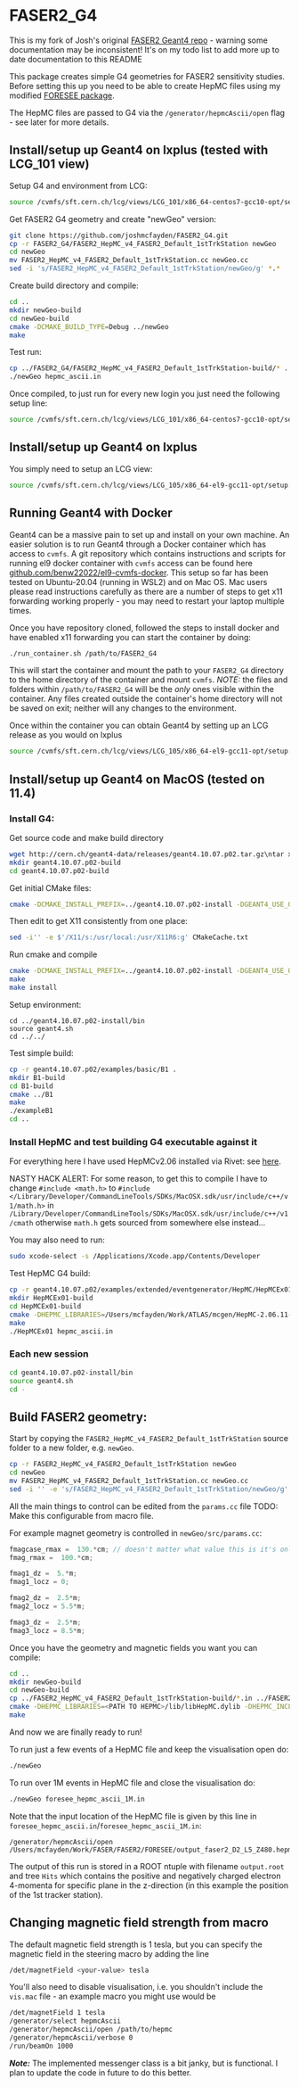 # FASER2_G4

This is my fork of Josh's original [FASER2 Geant4 repo](https://github.com/joshmcfayden/FASER2_G4/tree/main) - warning some documentation may be inconsistent!
It's on my todo list to add more up to date documentation to this README

This package creates simple G4 geometries for FASER2 sensitivity studies.
Before setting this up you need to be able to create HepMC files using my modified [FORESEE package](https://github.com/joshmcfayden/FORESEE).

The HepMC files are passed to G4 via the `/generator/hepmcAscii/open` flag - see later for more details.

## Install/setup up Geant4 on lxplus (tested with LCG_101 view)

Setup G4 and environment from LCG:

```bash
source /cvmfs/sft.cern.ch/lcg/views/LCG_101/x86_64-centos7-gcc10-opt/setup.sh
```

Get FASER2 G4 geometry and create "newGeo" version:

```bash
git clone https://github.com/joshmcfayden/FASER2_G4.git
cp -r FASER2_G4/FASER2_HepMC_v4_FASER2_Default_1stTrkStation newGeo
cd newGeo
mv FASER2_HepMC_v4_FASER2_Default_1stTrkStation.cc newGeo.cc
sed -i 's/FASER2_HepMC_v4_FASER2_Default_1stTrkStation/newGeo/g' *.*
```

Create build directory and compile:

```bash
cd ..
mkdir newGeo-build
cd newGeo-build
cmake -DCMAKE_BUILD_TYPE=Debug ../newGeo
make
```

Test run:

```bash
cp ../FASER2_G4/FASER2_HepMC_v4_FASER2_Default_1stTrkStation-build/* .
./newGeo hepmc_ascii.in
```

Once compiled, to just run for every new login you just need the following setup line:

```bash
source /cvmfs/sft.cern.ch/lcg/views/LCG_101/x86_64-centos7-gcc10-opt/setup.sh
```

## Install/setup up Geant4 on lxplus

You simply need to setup an LCG view:

```bash
source /cvmfs/sft.cern.ch/lcg/views/LCG_105/x86_64-el9-gcc11-opt/setup.sh
```

## Running Geant4 with Docker

Geant4 can be a massive pain to set up and install on your own machine. An easier solution is to run Geant4 through a Docker container which has access to `cvmfs`. A git repository which contains instructions and scripts for running el9 docker container with `cvmfs` access can be found here [github.com/benw22022/el9-cvmfs-docker](https://github.com/benw22022/el9-cvmfs-docker/tree/master). This setup so far has been tested on Ubuntu-20.04 (running in WSL2) and on Mac OS. Mac users please read instructions carefully as there are a number of steps to get x11 forwarding working properly - you may need to restart your laptop multiple times.

Once you have repository cloned, followed the steps to install docker and have enabled x11 forwarding you can start the container by doing:

```bash
./run_container.sh /path/to/FASER2_G4
```

This will start the container and mount the path to your `FASER2_G4` directory to the home directory of the container and mount `cvmfs`. *NOTE:* the files and folders within `/path/to/FASER2_G4` will be the *only* ones visible within the container. Any files created outside the container's home directory will not be saved on exit; neither will any changes to the environment.

Once within the container you can obtain Geant4 by setting up an LCG release as you would on lxplus

```bash
source /cvmfs/sft.cern.ch/lcg/views/LCG_105/x86_64-el9-gcc11-opt/setup.sh
```

## Install/setup up Geant4 on MacOS (tested on 11.4)

### Install G4:

Get source code and make build directory

```bash
wget http://cern.ch/geant4-data/releases/geant4.10.07.p02.tar.gz\ntar xvzf geant4.10.07.p02.tar.gz\nmkdir geant4.10.07-build\ncd geant4.10.07-build
mkdir geant4.10.07.p02-build
cd geant4.10.07.p02-build
```

Get initial CMake files:

```bash
cmake -DCMAKE_INSTALL_PREFIX=../geant4.10.07.p02-install -DGEANT4_USE_OPENGL_X11=ON -DGEANT4_INSTALL_DATA=ON -DXQuartzGL_INCLUDE_DIR=/usr/X11R6/include -DXQuartzGL_gl_LIBRARY=/usr/X11R6/lib/libGL.dylib -DXQuartzGL_glu_LIBRARY=/usr/X11R6/lib/libGLU.dylib ../geant4.10.07.p02
```

Then edit to get X11 consistently from one place:
```bash
sed -i'' -e $'/X11/s:/usr/local:/usr/X11R6:g' CMakeCache.txt
```

Run cmake and compile
```bash
cmake -DCMAKE_INSTALL_PREFIX=../geant4.10.07.p02-install -DGEANT4_USE_OPENGL_X11=ON -DGEANT4_INSTALL_DATA=ON -DXQuartzGL_INCLUDE_DIR=/usr/X11R6/include -DXQuartzGL_gl_LIBRARY=/usr/X11R6/lib/libGL.dylib -DXQuartzGL_glu_LIBRARY=/usr/X11R6/lib/libGLU.dylib -DGEANT4_USE_QT=ON -DCMAKE_PREFIX_PATH=/usr/local//Cellar/qt@5/5.15.2/lib/cmake/ ../geant4.10.07.p02
make 
make install
```

Setup environment:
```
cd ../geant4.10.07.p02-install/bin
source geant4.sh
cd ../../
```

Test simple build:
```bash
cp -r geant4.10.07.p02/examples/basic/B1 .
mkdir B1-build
cd B1-build
cmake ../B1
make
./exampleB1
cd ..
```


### Install HepMC and test building G4 executable against it

For everything here I have used HepMCv2.06 installed via Rivet: see [here](https://gitlab.com/hepcedar/rivet/-/blob/release-3-1-x/doc/tutorials/installation.md).

NASTY HACK ALERT: For some reason, to get this to compile I have to change `#include <math.h>` to `#include </Library/Developer/CommandLineTools/SDKs/MacOSX.sdk/usr/include/c++/v1/math.h>` in `/Library/Developer/CommandLineTools/SDKs/MacOSX.sdk/usr/include/c++/v1/cmath` otherwise `math.h` gets sourced from somewhere else instead...

You may also need to run:
```bash
sudo xcode-select -s /Applications/Xcode.app/Contents/Developer
```

Test HepMC G4 build:
```bash
cp -r geant4.10.07.p02/examples/extended/eventgenerator/HepMC/HepMCEx01 .
mkdir HepMCEx01-build
cd HepMCEx01-build
cmake -DHEPMC_LIBRARIES=/Users/mcfayden/Work/ATLAS/mcgen/HepMC-2.06.11-build/lib/libHepMC.dylib -DHEPMC_INCLUDE_DIR=/Users/mcfayden/Work/ATLAS/mcgen/HepMC-2.06.11/ ../HepMCEx01
make
./HepMCEx01 hepmc_ascii.in
```

### Each new session
```bash
cd geant4.10.07.p02-install/bin
source geant4.sh
cd -
```

## Build FASER2 geometry:

Start by copying the `FASER2_HepMC_v4_FASER2_Default_1stTrkStation` source folder to a new folder, e.g. `newGeo`.
```bash
cp -r FASER2_HepMC_v4_FASER2_Default_1stTrkStation newGeo
cd newGeo
mv FASER2_HepMC_v4_FASER2_Default_1stTrkStation.cc newGeo.cc
sed -i '' -e 's/FASER2_HepMC_v4_FASER2_Default_1stTrkStation/newGeo/g' *.*
```


All the main things to control can be edited from the `params.cc` file
TODO: Make this configurable from macro file.

For example magnet geometry is controlled in `newGeo/src/params.cc`:
```cpp
fmagcase_rmax =  130.*cm; // doesn't matter what value this is it's only used for visualisation 
fmag_rmax =  100.*cm;

fmag1_dz =  5.*m;
fmag1_locz = 0;

fmag2_dz =  2.5*m;
fmag2_locz = 5.5*m;

fmag3_dz =  2.5*m;
fmag3_locz = 8.5*m;
```

Once you have the geometry and magnetic fields you want you can compile:
```bash
cd ..
mkdir newGeo-build
cd newGeo-build
cp ../FASER2_HepMC_v4_FASER2_Default_1stTrkStation-build/*.in ../FASER2_HepMC_v4_FASER2_Default_1stTrkStation-build/*.mac .
cmake -DHEPMC_LIBRARIES=<PATH TO HEPMC>/lib/libHepMC.dylib -DHEPMC_INCLUDE_DIR=<PATH TO HEPMC> ../newGeo
make
```

And now we are finally ready to run!

To run just a few events of a HepMC file and keep the visualisation open do:
```bash
./newGeo
```

To run over 1M events in HepMC file and close the visualisation do:
```bash
./newGeo foresee_hepmc_ascii_1M.in
```

Note that the input location of the HepMC file is given by this line in `foresee_hepmc_ascii.in`/`foresee_hepmc_ascii_1M.in`:
```
/generator/hepmcAscii/open /Users/mcfayden/Work/FASER/FASER2/FORESEE/output_faser2_D2_L5_Z480.hepmc
```

The output of this run is stored in a ROOT ntuple with filename `output.root` and tree `Hits` which contains the positive and negatively charged electron 4-momenta for specific plane in the z-direction (in this example the position of the 1st tracker station).

## Changing magnetic field strength from macro

The default magnetic field strength is 1 tesla, but you can specify the magnetic field in the steering macro by adding the line

```bash
/det/magnetField <your-value> tesla
```

You'll also need to disable visualisation, i.e. you shouldn't include the `vis.mac` file - an example macro you might use would be

```bash
/det/magnetField 1 tesla
/generator/select hepmcAscii
/generator/hepmcAscii/open /path/to/hepmc
/generator/hepmcAscii/verbose 0
/run/beamOn 1000
```

***Note:*** The implemented messenger class is a bit janky, but is functional. I plan to update the code in future to do this better.
